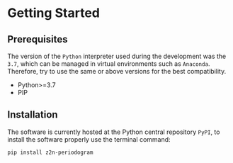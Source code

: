 # Getting Started

## Prerequisites

The version of the `Python` interpreter used during the development was the `3.7`, which can be managed in virtual environments such as `Anaconda`. Therefore, try to use the same or above versions for the best compatibility.

* Python>=3.7
* PIP

## Installation

The software is currently hosted at the Python central repository `PyPI`,  to install the software properly use the terminal command:

```sh
pip install z2n-periodogram
```